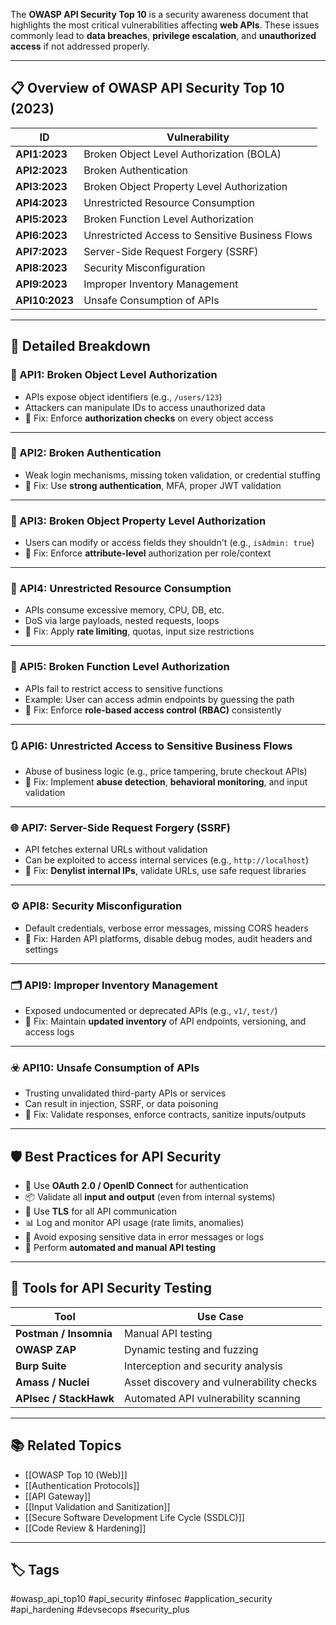 The **OWASP API Security Top 10** is a security awareness document that highlights the most critical vulnerabilities affecting **web APIs**. These issues commonly lead to **data breaches**, **privilege escalation**, and **unauthorized access** if not addressed properly.

---

## 📋 Overview of OWASP API Security Top 10 (2023)

| ID        | Vulnerability                                |
|-----------|-----------------------------------------------|
| **API1:2023** | Broken Object Level Authorization (BOLA)     |
| **API2:2023** | Broken Authentication                       |
| **API3:2023** | Broken Object Property Level Authorization  |
| **API4:2023** | Unrestricted Resource Consumption           |
| **API5:2023** | Broken Function Level Authorization         |
| **API6:2023** | Unrestricted Access to Sensitive Business Flows |
| **API7:2023** | Server-Side Request Forgery (SSRF)          |
| **API8:2023** | Security Misconfiguration                   |
| **API9:2023** | Improper Inventory Management               |
| **API10:2023**| Unsafe Consumption of APIs                  |

---

## 🧠 Detailed Breakdown

### 🥇 API1: Broken Object Level Authorization
- APIs expose object identifiers (e.g., `/users/123`)
- Attackers can manipulate IDs to access unauthorized data
- 🔐 Fix: Enforce **authorization checks** on every object access

---

### 🥈 API2: Broken Authentication
- Weak login mechanisms, missing token validation, or credential stuffing
- 🔐 Fix: Use **strong authentication**, MFA, proper JWT validation

---

### 🥉 API3: Broken Object Property Level Authorization
- Users can modify or access fields they shouldn't (e.g., `isAdmin: true`)
- 🔐 Fix: Enforce **attribute-level** authorization per role/context

---

### 🔄 API4: Unrestricted Resource Consumption
- APIs consume excessive memory, CPU, DB, etc.
- DoS via large payloads, nested requests, loops
- 🔐 Fix: Apply **rate limiting**, quotas, input size restrictions

---

### 🛑 API5: Broken Function Level Authorization
- APIs fail to restrict access to sensitive functions
- Example: User can access admin endpoints by guessing the path
- 🔐 Fix: Enforce **role-based access control (RBAC)** consistently

---

### 🔃 API6: Unrestricted Access to Sensitive Business Flows
- Abuse of business logic (e.g., price tampering, brute checkout APIs)
- 🔐 Fix: Implement **abuse detection**, **behavioral monitoring**, and input validation

---

### 🌐 API7: Server-Side Request Forgery (SSRF)
- API fetches external URLs without validation
- Can be exploited to access internal services (e.g., `http://localhost`)
- 🔐 Fix: **Denylist internal IPs**, validate URLs, use safe request libraries

---

### ⚙️ API8: Security Misconfiguration
- Default credentials, verbose error messages, missing CORS headers
- 🔐 Fix: Harden API platforms, disable debug modes, audit headers and settings

---

### 🗂 API9: Improper Inventory Management
- Exposed undocumented or deprecated APIs (e.g., `v1/`, `test/`)
- 🔐 Fix: Maintain **updated inventory** of API endpoints, versioning, and access logs

---

### ☣️ API10: Unsafe Consumption of APIs
- Trusting unvalidated third-party APIs or services
- Can result in injection, SSRF, or data poisoning
- 🔐 Fix: Validate responses, enforce contracts, sanitize inputs/outputs

---

## 🛡️ Best Practices for API Security

- 🔑 Use **OAuth 2.0 / OpenID Connect** for authentication
- 📦 Validate all **input and output** (even from internal systems)
- 🔐 Use **TLS** for all API communication
- 📊 Log and monitor API usage (rate limits, anomalies)
- 🚫 Avoid exposing sensitive data in error messages or logs
- 🔁 Perform **automated and manual API testing**

---

## 🧪 Tools for API Security Testing

| Tool           | Use Case                                  |
|----------------|--------------------------------------------|
| **Postman / Insomnia** | Manual API testing                    |
| **OWASP ZAP**   | Dynamic testing and fuzzing                |
| **Burp Suite**  | Interception and security analysis         |
| **Amass / Nuclei** | Asset discovery and vulnerability checks |
| **APIsec / StackHawk** | Automated API vulnerability scanning |

---

## 📚 Related Topics

- [[OWASP Top 10 (Web)]]
- [[Authentication Protocols]]
- [[API Gateway]]
- [[Input Validation and Sanitization]]
- [[Secure Software Development Life Cycle (SSDLC)]]
- [[Code Review & Hardening]]

---

## 🏷 Tags

#owasp_api_top10 #api_security #infosec #application_security #api_hardening #devsecops #security_plus
